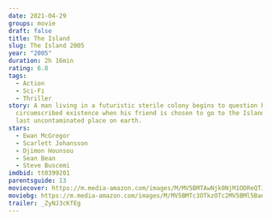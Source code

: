 ```yaml
---
date: 2021-04-29
groups: movie
draft: false
title: The Island
slug: The Island 2005
year: "2005"
duration: 2h 16min
rating: 6.8
tags:
  - Action
  - Sci-Fi
  - Thriller
story: A man living in a futuristic sterile colony begins to question his
  circumscribed existence when his friend is chosen to go to the Island, the
  last uncontaminated place on earth.
stars:
  - Ewan McGregor
  - Scarlett Johansson
  - Djimon Hounsou
  - Sean Bean
  - Steve Buscemi
imdbid: tt0399201
parentsguide: 13
moviecover: https://m.media-amazon.com/images/M/MV5BMTAwNjk0NjM1ODReQTJeQWpwZ15BbWU3MDc1NjIxMzM@._V1_FMjpg_UY863_.jpg
moviebg: https://m.media-amazon.com/images/M/MV5BMTc3OTkzOTc2MV5BMl5BanBnXkFtZTcwMzAwOTUyMw@@._V1_FMjpg_UX1280_.jpg
trailer: _ZyNJ3cKfEg
---
```

